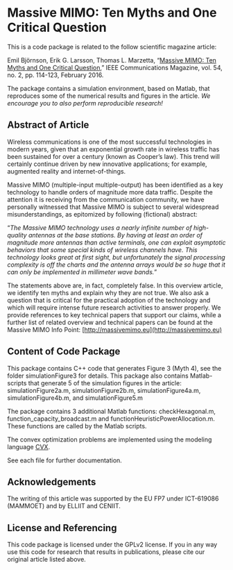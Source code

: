 Massive MIMO: Ten Myths and One Critical Question
==================

This is a code package is related to the follow scientific magazine article:

Emil Björnson, Erik G. Larsson, Thomas L. Marzetta, “[Massive MIMO: Ten Myths and One Critical Question](http://arxiv.org/pdf/1503.06854),” IEEE Communications Magazine, vol. 54, no. 2, pp. 114-123, February 2016.

The package contains a simulation environment, based on Matlab, that reproduces some of the numerical results and figures in the article. *We encourage you to also perform reproducible research!*


## Abstract of Article

Wireless communications is one of the most successful technologies in modern years, given that an exponential growth rate in wireless traffic has been sustained for over a century (known as Cooper’s law). This trend will certainly continue driven by new innovative applications; for example, augmented reality and internet-of-things.

Massive MIMO (multiple-input multiple-output) has been identified as a key technology to handle orders of magnitude more data traffic. Despite the attention it is receiving from the communication community, we have personally witnessed that Massive MIMO is subject to several widespread misunderstandings, as epitomized by following (fictional) abstract:

“<i>The Massive MIMO technology uses a nearly infinite number of high-quality antennas at the base stations. By having at least an order of magnitude more antennas than active terminals, one can exploit asymptotic behaviors that some special kinds of wireless channels have. This technology looks great at first sight, but unfortunately the signal processing complexity is off the charts and the antenna arrays would be so huge that it can only be implemented in millimeter wave bands.</i>”

The statements above are, in fact, completely false. In this overview article, we identify ten myths and explain why they are not true. We also ask a question that is critical for the practical adoption of the technology and which will require intense future research activities to answer properly. We provide references to key technical papers that support our claims, while a further list of related overview and technical papers can be found at the Massive MIMO Info Point: [http://massivemimo.eu](http://massivemimo.eu)


## Content of Code Package

This package contains C++ code that generates Figure 3 (Myth 4), see the folder simulationFigure3 for details.
This package also contains Matlab-scripts that generate 5 of the simulation figures in the article: simulationFigure2a.m, simulationFigure2b.m, simulationFigure4a.m, simulationFigure4b.m, and simulationFigure5.m

The package contains 3 additional Matlab functions: checkHexagonal.m, function_capacity_broadcast.m and functionHeuristicPowerAllocation.m. These functions are called by the Matlab scripts.

The convex optimization problems are implemented using the modeling language [CVX](http://cvxr.com/cvx/).

See each file for further documentation.


## Acknowledgements

The writing of this article was supported by the EU FP7 under ICT-619086 (MAMMOET) and by ELLIIT and CENIIT.


## License and Referencing

This code package is licensed under the GPLv2 license. If you in any way use this code for research that results in publications, please cite our original article listed above.
